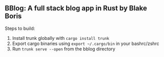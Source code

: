 BBlog: A full stack blog app in Rust by Blake Boris
---

Steps to build:
1. Install trunk globally with `cargo install trunk`
2. Export cargo binaries using `export ~/.cargo/bin` in your bashrc/zshrc
2. Run `trunk serve --open` from the bblog directory
